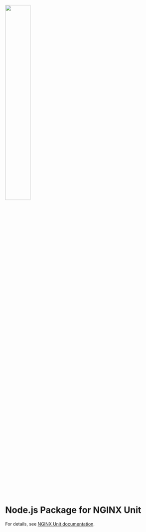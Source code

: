 [<img src="https://unit.nginx.org/_static/logo.svg" width="40%">](https://unit.nginx.org)

# Node.js Package for NGINX Unit

For details, see [NGINX Unit documentation](https://unit.nginx.org).
